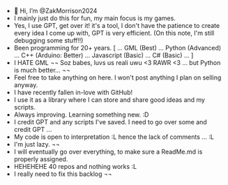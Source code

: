 - 👋 Hi, I’m @ZakMorrison2024
- I mainly just do this for fun, my main focus is my games.
- Yes, I use GPT, get over it! it's a tool, I don't have the patience to create every idea I come up with, GPT is very efficient. (On this note, I'm still debugging some stuff!!)
- Been programming for 20+ years. [ ... GML (Best) ... Python (Advanced) ... C++ (Arduino: Better) ... Javascript (Basic) ... C# (Basic) ... ]
- I HATE GML ¬¬ Soz babes, luvs us reali uwu <3 RAWR <3 ... but Python is much better... ¬¬
- Feel free to take anything on here. I won't post anything I plan on selling anyway.
- I have recently fallen in-love with GitHub!
- I use it as a library where I can store and share good ideas and my scripts.
- Always improving. Learning something new. :D
- I credit GPT and any scripts I've saved. I need to go over some and credit GPT ...
- My code is open to interpretation :L hence the lack of comments ... :L
- I'm just lazy. ¬¬
- I will eventually go over everything, to make sure a ReadMe.md is properly assigned.
- HEHEHEHE 40 repos and nothing works :L
- I really need to fix this backlog ¬¬
<!---
ZakMorrison2024/ZakMorrison2024 is a ✨ special ✨ repository because its `README.md` (this file) appears on your GitHub profile.
You can click the Preview link to take a look at your changes.
--->
